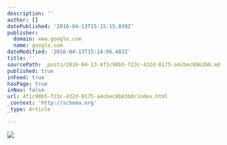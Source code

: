 ```yaml
---
description: ''
author: []
datePublished: '2016-04-13T15:15:15.039Z'
publisher:
  domain: www.google.com
  name: google.com
dateModified: '2016-04-13T15:14:06.482Z'
title: ''
sourcePath: _posts/2016-04-13-4f1c90b5-f23c-432d-8175-a4cbec8b63b0.md
published: true
inFeed: true
hasPage: true
inNav: false
url: 4f1c90b5-f23c-432d-8175-a4cbec8b63b0/index.html
_context: 'http://schema.org'
_type: Article

---
```

![](http://www.leavenworth.org/files/styles/large/public/P1080013-2-2.jpg?itok=zixhfHRW)
